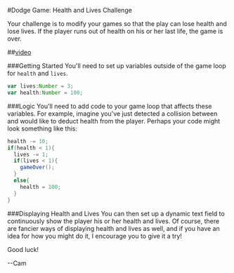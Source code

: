 #Dodge Game: Health and Lives Challenge

Your challenge is to modify your games so that the play can lose health and lose lives. If the player runs out of health on his or her last life, the game is over.

##[video](http://www.youtube.com/watch?v=bLZemXSK2qk)

###Getting Started
You'll need to set up variables outside of the game loop for `health` and `lives`.
```actionscript
var lives:Number = 3;
var health:Number = 100;
```

###Logic
You'll need to add code to your game loop that affects these variables. For example, imagine you've just detected a collision between and would like to deduct health from the player. Perhaps your code might look something like this:
```actionscript
health -= 10;
if(health < 1){
  lives -= 1;
  if(lives < 1){
    gameOver();
  }
  else{
    health = 100;
  }
}
```


###Displaying Health and Lives
You can then set up a dynamic text field to continuously show the player his or her health and lives. Of course, there are fancier ways of displaying health and lives as well, and if you have an idea for how you might do it, I encourage you to give it a try!

Good luck!

--Cam
